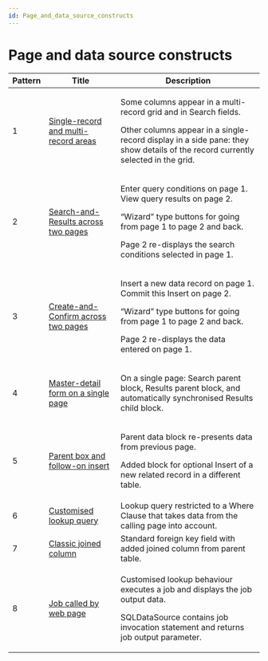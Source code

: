 ```yaml
---
id: Page_and_data_source_constructs
---
```


# Page and data source constructs

|**Pattern**|**Title**|**Description**|
|--------|--------|--------|
|1       |[Single-record and multi-record areas](/docs/Web_and_app_UIs/Page_and_data_source_constructs/Pattern_1_Singlerecord_and_multirecord_areas.md)|<p>Some columns appear in a multi-record grid and in Search fields.</p><p>Other columns appear in a single-record display in a side pane: they show details of the record currently selected in the grid.</p>|
|2       |[Search-and-Results across two pages](/docs/Web_and_app_UIs/Page_and_data_source_constructs/Pattern_2_Searchandresults_across_two_pages.md)|<p>Enter query conditions on page 1. View query results on page 2.</p><p>“Wizard” type buttons for going from page 1 to page 2 and back.</p><p>Page 2 re-displays the search conditions selected in page 1.</p>|
|3       |[Create-and-Confirm across two pages](/docs/Web_and_app_UIs/Page_and_data_source_constructs/Pattern_3_Createandconfirm_across_two_pages.md)|<p>Insert a new data record on page 1. Commit this Insert on page 2.</p><p>“Wizard” type buttons for going from page 1 to page 2 and back.</p><p>Page 2 re-displays the data entered on page 1.</p>|
|4       |[Master-detail form on a single page](/docs/Web_and_app_UIs/Page_and_data_source_constructs/Pattern_4_Masterdetail_form_on_a_single_page.md)|<p>On a single page: Search parent block, Results parent block, and automatically synchronised Results child block.</p>|
|5       |[Parent box and follow-on insert](/docs/Web_and_app_UIs/Page_and_data_source_constructs/Pattern_5_Parent_box_and_followon_insert.md)|<p>Parent data block re-presents data from previous page.</p><p>Added block for optional Insert of a new related record in a different table.</p>|
|6       |[Customised lookup query](/docs/Web_and_app_UIs/Page_and_data_source_constructs/Pattern_6_Customised_lookup_query.md)|Lookup query restricted to a Where Clause that takes data from the calling page into account.|
|7       |[Classic joined column](/docs/Web_and_app_UIs/Page_and_data_source_constructs/Pattern_7_Classic_joined_column.md)|Standard foreign key field with added joined column from parent table.|
|8       |[Job called by web page](/docs/Web_and_app_UIs/Page_and_data_source_constructs/Pattern_8_Job_called_by_web_page.md)|<p>Customised lookup behaviour executes a job and displays the job output data.</p><p>SQLDataSource contains job invocation statement and returns job output parameter.</p>|